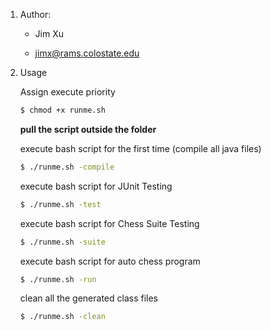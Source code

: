 1. Author:

   - Jim Xu

   - jimx@rams.colostate.edu

2. Usage

   Assign execute priority

   ```bash
   $ chmod +x runme.sh
   ```

   **pull the script outside the folder**

   execute bash script for the first time (compile all java files)

   ```bash
   $ ./runme.sh -compile
   ```

   execute bash script for JUnit Testing

   ```bash
   $ ./runme.sh -test
   ```

   execute bash script for Chess Suite Testing

   ```bash
   $ ./runme.sh -suite
   ```

   execute bash script for auto chess program

   ```bash
   $ ./runme.sh -run
   ```

   clean all the generated class files

   ```bash
   $ ./runme.sh -clean
   ```

   ​


